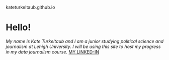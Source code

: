 kateturkeltaub.github.io
# Hello!
*My name is Kate Turkeltaub and I am a junior studying political science and journalism at Lehigh University. I will be using this site to host my progress in my data journalism course.* 
[MY LINKED-IN](9https://www.linkedin.com/in/kate-turkeltaub-0b199213a/)
